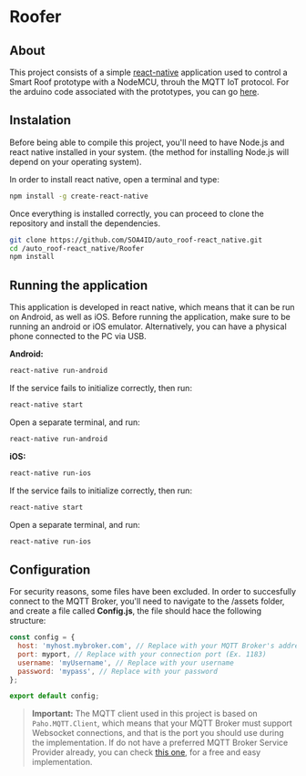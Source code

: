 # Roofer

## About

This project consists of a simple [react-native](https://facebook.github.io/react-native/) application used to control a Smart Roof prototype with a NodeMCU, throuh the MQTT IoT protocol. For the arduino code associated with the prototypes, you can go [here](https://github.com/SOA4ID/auto_roof-arduino_code). 

## Instalation

Before being able to compile this project, you'll need to have Node.js and react native installed in your system. (the method for installing Node.js will depend on your operating system).

In order to install react native, open a terminal and type:
``` bash
npm install -g create-react-native
```
Once everything is installed correctly, you can proceed to clone the repository and install the dependencies.
```bash
git clone https://github.com/SOA4ID/auto_roof-react_native.git
cd /auto_roof-react_native/Roofer
npm install
```

## Running the application

This application is developed in react native, which means that it can be run on Android, as well as iOS. Before running the application, make sure to be running an android or iOS emulator. Alternatively, you can have a physical phone connected to the PC via USB.

**Android:**

```bash
react-native run-android
```

If the service fails to initialize correctly, then run:
```bash
react-native start
```
Open a separate terminal, and run:
```bash
react-native run-android
```



**iOS:**

```bash
react-native run-ios
```

If the service fails to initialize correctly, then run:
```bash
react-native start
```
Open a separate terminal, and run:
```bash
react-native run-ios
```


## Configuration

For security reasons, some files have been excluded. In order to succesfully connect to the MQTT Broker, you'll need to navigate to the /assets folder, and create a file called **Config.js**, the file should hace the following structure:

```javascript
const config = {
  host: 'myhost.mybroker.com', // Replace with your MQTT Broker's address, or IP adress
  port: myport, // Replace with your connection port (Ex. 1183)
  username: 'myUsername', // Replace with your username
  password: 'mypass', // Replace with your password
};

export default config;
```

> **Important:** The MQTT client used in this project is based on `Paho.MQTT.Client`, which means that your MQTT Broker must support Websocket connections, and that is the port you should use during the implementation. If do not have a preferred MQTT Broker Service Provider already, you can check [this one](http://cloudmqtt.com), for a free and easy implementation.
